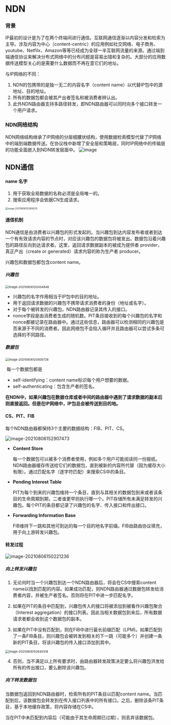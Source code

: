# **NDN**

### 背景

IP最初的设计是为了在两个终端间进行通信。互联网通信逐渐以内容分发和检索为主导。涉及内容为中心（content-centric）的应用例如社交网络、电子商务、youtube、Netfilx、Amazon等等已经成为全球一半互联网流量的来源。通过端到端通信协议来解决分布式网络中的分布问题是容易出错和复杂的。大部分的应用数据传送模型关心的是需要什么数据而不再在意它们的地址。

与IP网络的不同：

1. NDN的包携带的是独一无二的内容名字（content name）以代替IP包中的源地址、目的地址。
2. 所有的数据包都会被其产出者签名和被消费者辨认出。
3. 此外NDN路由器支持多路径转发，即NDN路由器可以同时向多个接口转发一个用户请求。

### NDN网络结构

NDN网络结构继承了IP网络的分层细腰状结构，使用数据检索模型代替了IP网络中的端到端数据传送。在协议栈中新增了安全层和策略层，同时IP网络中的传输层的功能全面嵌入到NDN转发层面中。
![image](https://user-images.githubusercontent.com/49645739/128478221-23e23385-8ffa-4eec-b9ca-c2e277a33205.png)

## NDN通信

#### name 名字

1. 用于获取全局数据的名称必须是全局唯一的。
2. 搜索应用程序会依据CN生成请求。

<img src="C:\Users\刘博\AppData\Roaming\Typora\typora-user-images\image-20210806102808210.png" alt="image-20210806102808210" style="zoom:50%;" />



#### 通信机制

NDN通信是由消费者以兴趣包的形式发起的。当兴趣包到达内容发布者或者到达一个有有效请求内容的节点时，对应该兴趣包的数据包将被发出。数据包沿着兴趣包的路径反向到达请求者。这里，返回请求数据副本的被成为提供者 provider，真正产出（create or generated）请求内容的称为生产者 producer。

兴趣包和数据包都包含content name。

##### 兴趣包

<img src="C:\Users\刘博\AppData\Roaming\Typora\typora-user-images\image-20210806120454848.png" alt="image-20210806120454848" style="zoom: 67%;" />

- 兴趣包的名字作用相当于IP包中的目的地址。
- 用于返回请求数据的兴趣包不携带请求消费者的身份（地址或名字）。
- 对于每个被转发的兴趣包，NDN路由器记录其传入的接口。
- nonce字段是由消费者生成的随机数。PIT条目接收到的每个兴趣包的名字和nonce都被记录在路由器中。通过这些信息，路由器可以检测相同的兴趣包是否来源于不同的消费者。因此网络包不会陷入循环并且路由器可以尝试多条可选择的不同路径。 

##### 数据包

<img src="C:\Users\刘博\AppData\Roaming\Typora\typora-user-images\image-20210806120926728.png" alt="image-20210806120926728" style="zoom: 67%;" />

​	每一个数据包都是

- self-identifying：content name标识每个用户想要的数据。
- self-authenticating：包含生产者的签名。

**在NDN中，如果兴趣包在数据仓库或者中间的路由器中遇到了请求数据的副本后则直接返回。但是在IP网络中，IP包总会被传送到目的地。**

#### CS、PIT、FIB

每个NDN路由器都保持3个主要的数据结构：FIB、PIT、CS。

![image-20210806152907473](C:\Users\刘博\AppData\Roaming\Typora\typora-user-images\image-20210806152907473.png)

- **Content Store**

  每一个数据包可以被多个消费者使用，例如多个用户可能阅读同一份报纸。NDN路由器缓存传送给它们的数据包，直到被新的内容所代替（因为缓存大小有限）。通过匹配名字（逐字符匹配）来搜索CS中的条目。

- **Pending Interest Table**

  PIT为每个到来的兴趣包维持一个条目，直到与其相关的数据包到来或者该条目的生命周期到期，二者谁更早则执行哪一个。PIT存储所有未满足转发的兴趣包。每个PIT的条目都记录了兴趣包的名字、传入接口和传出接口。

- **Forwarding Information Base**

  FIB维持下一跳和其他可到达的每一个目的地名字前缀。FIB由路由协议填充，用于向上游转发兴趣包。

  

#### 转发过程

<img src="C:\Users\刘博\AppData\Roaming\Typora\typora-user-images\image-20210806150221236.png" alt="image-20210806150221236"  />

##### 向上转发兴趣包

1. 无论何时当一个兴趣包到达一个NDN路由器后，将会在CS中搜索content name以找到匹配的内容。如果成功匹配，则NDN路由器通过数据包转发给消费者内容，并被生产者签名。否则将在PIT中进一步匹配名字。

2. 如果在PIT的条目中匹配到，兴趣包传入的接口将被添加到被看作兴趣包聚合（Interest aggregation）的接口列表。因此当相关数据包到来后，所有数据请求者都会收到这个数据包的副本。

3. 如果在PIT中没有匹配到，则在FIB中进行最长前缀匹配（LPM)。如果匹配到了一条FIB条目，则兴趣包会被转发到相关的下一跳（可能多个）并创建一条新的PIT条目，将该兴趣包的传入接口添加到其中。
<img src="C:\Users\刘博\AppData\Roaming\Typora\typora-user-images\image-20210806152645318.png" alt="image-20210806152645318" style="zoom:67%;" />

4. 否则，当不满足以上所有要求时，由路由器转发政策决定要么将兴趣包洪发给所有的传出接口，要么删除该兴趣包。

##### 向下转发数据包

当数据包返回到NDN路由器时，检索所有的PIT条目以匹配content name。当匹配到后，该数据包会转发到在传入接口列表中的所有接口。之后，删除该条PIT条目，基于本地缓存政策，将内容存储在CS中。

当在PIT中未匹配到内容后（可能由于其生命周期已过期），则丢弃该数据包。

